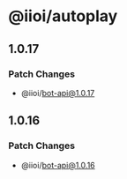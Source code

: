# @iioi/autoplay

## 1.0.17

### Patch Changes

-   @iioi/bot-api@1.0.17

## 1.0.16

### Patch Changes

-   @iioi/bot-api@1.0.16
